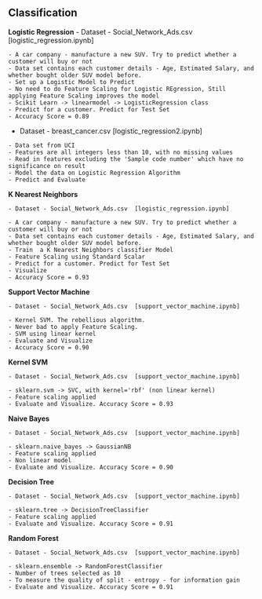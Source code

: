 **Classification**
------------------------

**Logistic Regression**
    - Dataset - Social_Network_Ads.csv  [logistic_regression.ipynb]

    - A car company - manufacture a new SUV. Try to predict whether a customer will buy or not
    - Data set contains each customer details - Age, Estimated Salary, and whether bought older SUV model before.
    - Set up a Logistic Model to Predict
    - No need to do Feature Scaling for Logistic REgression, Still applying Feature Scaling improves the model
    - Scikit Learn -> linearmodel -> LogisticRegression class
    - Predict for a customer. Predict for Test Set
    - Accuracy Score = 0.89
   
   - Dataset - breast_cancer.csv  [logistic_regression2.ipynb]

    - Data set from UCI
    - Features are all integers less than 10, with no missing values
    - Read in features excluding the 'Sample code number' which have no significance on result
    - Model the data on Logistic Regression Algorithm
    - Predict and Evaluate

**K Nearest Neighbors**

    - Dataset - Social_Network_Ads.csv  [logistic_regression.ipynb]

    - A car company - manufacture a new SUV. Try to predict whether a customer will buy or not
    - Data set contains each customer details - Age, Estimated Salary, and whether bought older SUV model before.
    - Train  a K Nearest Neighbors classifier Model
    - Feature Scaling using Standard Scalar
    - Predict for a customer. Predict for Test Set
    - Visualize
    - Accuracy Score = 0.93
 
**Support Vector Machine**

    - Dataset - Social_Network_Ads.csv  [support_vector_machine.ipynb]
    
    - Kernel SVM. The rebellious algorithm.
    - Never bad to apply Feature Scaling.
    - SVM using linear kernel
    - Evaluate and Visualize
    - Accuracy Score = 0.90
    
**Kernel SVM**

    - Dataset - Social_Network_Ads.csv  [support_vector_machine.ipynb]
    
    - sklearn.svm -> SVC, with kernel='rbf' (non linear kernel)
    - Feature scaling applied
    - Evaluate and Visualize. Accuracy Score = 0.93
    
    
**Naive Bayes**

    - Dataset - Social_Network_Ads.csv  [support_vector_machine.ipynb]
    
    - sklearn.naive_bayes -> GaussianNB
    - Feature scaling applied
    - Non linear model
    - Evaluate and Visualize. Accuracy Score = 0.90
   
    
**Decision Tree**

    - Dataset - Social_Network_Ads.csv  [support_vector_machine.ipynb]
    
    - sklearn.tree -> DecisionTreeClassifier
    - Feature scaling applied
    - Evaluate and Visualize. Accuracy Score = 0.91
    
    
**Random Forest**

    - Dataset - Social_Network_Ads.csv  [support_vector_machine.ipynb]
    
    - sklearn.ensemble -> RandomForestClassifier
    - Number of trees selected as 10
    - To measure the quality of split - entropy - for information gain
    - Evaluate and Visualize. Accuracy Score = 0.91
